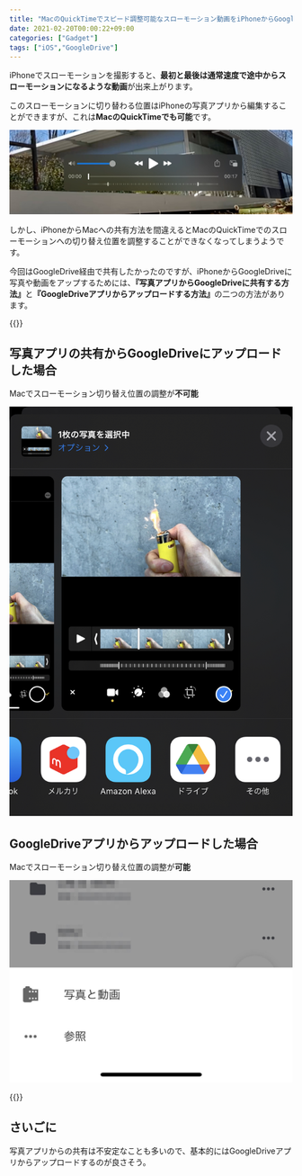 ```yaml
---
title: "MacのQuickTimeでスピード調整可能なスローモーション動画をiPhoneからGoogleDriveにアップする"
date: 2021-02-20T00:00:22+09:00
categories: ["Gadget"]
tags: ["iOS","GoogleDrive"]
---
```


iPhoneでスローモーションを撮影すると、**最初と最後は通常速度で途中からスローモーションになるような動画**が出来上がります。

このスローモーションに切り替わる位置はiPhoneの写真アプリから編集することができますが、これは<b>MacのQuickTimeでも可能</b>です。

![MacのQuickTimeでもスローモーションへの切り替え位置の調整が可能](../../../images/Capture10.jpg)

しかし、iPhoneからMacへの共有方法を間違えるとMacのQuickTimeでのスローモーションへの切り替え位置を調整することができなくなってしまうようです。

今回はGoogleDrive経由で共有したかったのですが、iPhoneからGoogleDriveに写真や動画をアップするためには、<b>『写真アプリからGoogleDriveに共有する方法』</b>と<b>『GoogleDriveアプリからアップロードする方法』</b>の二つの方法があります。

{{<ad>}}

## 写真アプリの共有からGoogleDriveにアップロードした場合

Macでスローモーション切り替え位置の調整が<b>不可能</b>

![写真アプリの共有からのアップロード](../../../images/IMG_CC821A802ED2-1.jpeg)

## GoogleDriveアプリからアップロードした場合

Macでスローモーション切り替え位置の調整が<b>可能</b>

![Googleドライブアプリからのアップロード](../../../images/IMG_2675-2.jpg)

{{<ad>}}

## さいごに

写真アプリからの共有は不安定なことも多いので、基本的にはGoogleDriveアプリからアップロードするのが良さそう。